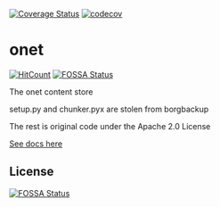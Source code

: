 [![Coverage Status](https://coveralls.io/repos/github/onet-team/onet/badge.png?branch=main)](https://coveralls.io/github/onet-team/onet?branch=main)
[![codecov](https://codecov.io/gh/onet-team/onet/branch/main/graph/badge.svg?token=JY0RZQLQPJ)](https://codecov.io/gh/onet-team/onet)

# onet

[![HitCount](http://hits.dwyl.com/onet-team/onet.svg)](http://hits.dwyl.com/onet-team/onet)
[![FOSSA Status](https://app.fossa.com/api/projects/git%2Bgithub.com%2Fonet-team%2Fonet.svg?type=shield)](https://app.fossa.com/projects/git%2Bgithub.com%2Fonet-team%2Fonet?ref=badge_shield)

The onet content store

setup.py and chunker.pyx are stolen from borgbackup

The rest is original code under the Apache 2.0 License

[See docs here](https://onet-team.github.io/onet/)


## License
[![FOSSA Status](https://app.fossa.com/api/projects/git%2Bgithub.com%2Fonet-team%2Fonet.svg?type=large)](https://app.fossa.com/projects/git%2Bgithub.com%2Fonet-team%2Fonet?ref=badge_large)